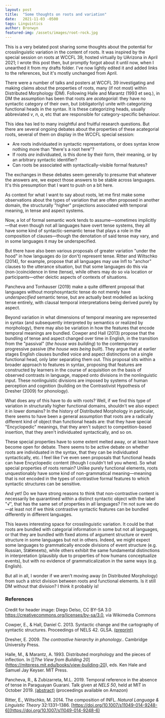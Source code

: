 ```yaml
---
layout: post
title:  "Some thoughts on roots and variation"
date:   2021-11-03 -0500
tags: Linguistics
author: Bronwyn
featured-img: /assets/images/root-rock.jpg
---
```


This is a very belated post sharing some thoughts about the potential for crosslinguistic variation in the content of roots. It was inspired by the special session on roots at WCCFL 39, hosted virtually by UArizona in April 2021; I wrote this post then, but promptly forgot about it until now, when I unearthed it from my drafts folder. I've now lightly edited it and added links to the references, but it's mostly unchanged from April.

There were a number of talks and posters at WCCFL 39 investigating and making claims about the properties of roots, many (if not most) within Distributed Morphology (DM). Following Halle and Marantz (1993 et seq.), in DM the assumption has been that roots are <i>acategorial</i>: they have no syntactic category of their own, but (obligatorily) unite with categorizing functional heads in the syntax. It is these categorizing heads, usually abbreviated <i>v</i>, <i>n</i>, <i>a</i>, etc that are responsible for category-specific behaviour.

This idea has led to many insightful and fruitful research questions. But there are several ongoing debates about the properties of these acategorial roots, several of them on display in the WCCFL special session:

- Are roots individuated in syntactic representations, or does syntax know nothing more than "there's a root here"?
- If roots *are* individuated, is this done by their form, their meaning, or by an arbitrary syntactic identifier?
- Can roots be associated with syntactically-visible formal features?

The exchanges in these debates seem generally to presume that whatever the answers are, we expect those answers to be stable across languages. It's this presumption that I want to push on a bit here.

As context for what I want to say about roots, let me first make some observations about the types of variation that are often proposed in another domain, the structurally "higher" projections associated with temporal meaning, in tense and aspect systems.

Now, a lot of formal semantic work tends to assume—sometimes implicitly—that even though not all languages have overt tense systems, they all have some kind of syntactic-semantic tense that plays a role in the composition of clauses—though the denotation of said tense may vary, and in some languages it may be underspecified.

But there have also been various proposals of greater variation "under the hood" in how languages do (or don't) represent tense. Ritter and Wiltschko (2014), for example, propose that all languages may use Infl to "anchor" clauses to the utterance situation, but that some languages do this via (non-)coincidence in time (tense), while others may do so via location or participants—other deictic aspects of contexts of situations.

Pancheva and Tonhauser (2019) make a quite different proposal that languages without morphosyntactic tense do not merely have *underspecified* semantic tense, but are actually best modelled as lacking tense entirely, with clausal temporal interpretations being derived purely by aspect.

Beyond variation in what dimensions of temporal meaning are represented in syntax (and subsequently interpreted by semantics or realized by morphology), there may also be variation in how the features that encode temporal meanings are bundled. Cowper and Hall (2013) propose that the bundling of tense and aspect changed over time in English, in the transition from the "passival" (*the house was building*) to the contemporary progressive passive (*the house was being built*). They argue that at earlier stages English clauses bundled voice and aspect  distinctions on a single functional head, only later separating them out. This proposal sits within a broader approach to features in syntax, proposing that features are constructed by learners in the course of acquisition on the basis of observed contrasts in language, mapped onto divisions in the nonlinguistic input. These nonlinguistic divisions are imposed by systems of human perception and cognition (building on the Contrastivist Hypothesis of Dresher (2009) for phonology).

What does any of this have to do with roots? Well, if we find this type of variation in structurally higher functional domains, shouldn't we also expect it in lower domains?  In the history of Distributed Morphology in particular, there seems to have been a general assumption that roots are a radically different kind of object than functional heads are: that they have special "Encyclopedic" meanings, that they aren't subject to competition-based insertion, that they aren't individuated syntactically, and so on.

These special properties have to some extent melted away, or at least have become open for debate. There seems to be active debate on whether roots are individuated in the syntax, that they can be individuated syntactically, etc. I feel like I've even seen proposals that functional heads can have Encyclopedic content (though I couldn't tell you where). So what special properties of roots remain? Unlike purely functional elements, roots unquestionably have some kind of non-grammatical meaning—meaning that is not encoded in the types of contrastive formal features to which syntactic structures can be sensitive.

And yet! Do we have strong reasons to think that non-contrastive content is necessarily be quarantined within a distinct syntactic object with the label "√", that has the same set of properties in all languages? I'm not sure we do—at least not if we think contrastive syntactic features can be bundled differently in different languages.

This leaves interesting space for crosslinguistic variation. It could be that roots are bundled with categorial information in some but not all languages, or that they are bundled with fixed atoms of argument structure or event structure in some languages but not in others. Indeed, we might expect some languages to grammatically encode divisions of event structure (e.g. Russian, St̓át̓im̓cets), while others exhibit the same fundamental distinctions in interpretation (plausibly due to properties of how humans conceptualize events), but with no evidence of grammaticalization in the same ways (e.g. English).

But all in all, I wonder if we aren't moving away (in Distributed Morphology) from such a strict division between roots and functional elements. Is it still DM without that division? I think it probably is!

### References

Credit for header image: Diego Delso, CC BY-SA 3.0 <https://creativecommons.org/licenses/by-sa/3.0>, via Wikimedia Commons

Cowper, E., & Hall, Daniel C. 2013. Syntactic change and the cartography of syntactic structures. Proceedings of NELS 42. GLSA. [(preprint)](http://www.chass.utoronto.ca/~cowper/CowperNELS42.pdf)

Dresher, E. 2009. *The contrastive hierarchy in phonology.*. Cambridge University Press.

Halle, M., & Marantz, A. 1993. Distributed morphology and the pieces of inflection. In []*The View from Building 20*](https://mitpress.mit.edu/books/view-building-20), eds. Ken Hale and Samuel Jay Keyser. MIT Press.

Pancheva, R., & Zubizarreta, M.L. 2019. Temporal reference in the absence of tense in Paraguayan Guaranı́. Talk given at *NELS 50*, held at MIT in October 2019. [(abstract)](https://nels50.mit.edu/sites/default/files/abstracts/350-PanchevaZubizarreta.pdf) (proceedings available on Amazon)

Ritter, E., Wiltschko, M. 2014. The composition of INFL. *Natural Language & Linguistic Theory* 32:1331–1386. [https://doi.org/10.1007/s11049-014-9248-6](https://doi.org/10.1007/s11049-014-9248-6)
